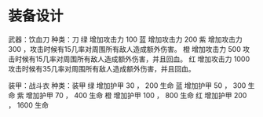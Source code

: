 # 装备设计

武器：饮血刀
种类：刀
绿 增加攻击力 100
蓝 增加攻击力 200
紫 增加攻击力 300 ，攻击时候有15几率对周围所有敌人造成额外伤害。
橙 增加攻击力 500     攻击时候有15几率对周围所有敌人造成额外伤害，并且回血。
红 增加攻击力 1000   攻击时候有35几率对周围所有敌人造成额外伤害，并且回血。

装甲：战斗衣
种类：装甲
绿 增加护甲 30 ， 200 生命
蓝 增加护甲 50 ， 300 生命
紫 增加护甲 70 ， 400 生命
橙 增加护甲 100 ， 800 生命
红 增加护甲 200 ， 1600 生命